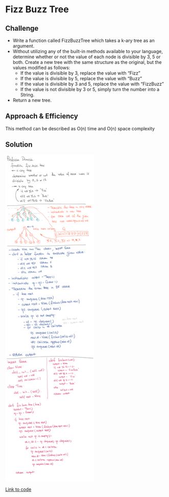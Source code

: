 # Fizz Buzz Tree

## Challenge

- Write a function called FizzBuzzTree which takes a k-ary tree as an argument.
- Without utilizing any of the built-in methods available to your language, determine whether or not the value of each node is divisible by 3, 5 or both. Create a new tree with the same structure as the original, but the values modified as follows:
  - If the value is divisible by 3, replace the value with “Fizz”
  - If the value is divisible by 5, replace the value with “Buzz”
  - If the value is divisible by 3 and 5, replace the value with “FizzBuzz”
  - If the value is not divisible by 3 or 5, simply turn the number into a String.
- Return a new tree.

## Approach & Efficiency

This method can be described as O(n) time and O(n) space complexity

## Solution

<img src="../../assets/fizz_buzz_tree.png" alt="Whiteboard Solution" style="max-width:100%;">

<a href="./fizz_buzz_tree.py">Link to code</a>
